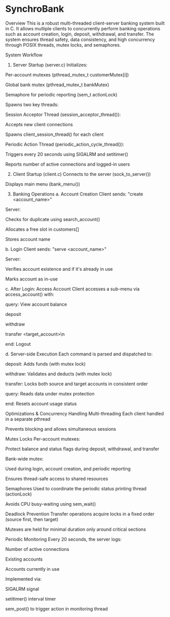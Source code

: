 # SynchroBank
Overview
This is a robust multi-threaded client-server banking system built in C. It allows multiple clients to concurrently perform banking operations such as account creation, login, deposit, withdrawal, and transfer. The system ensures thread safety, data consistency, and high concurrency through POSIX threads, mutex locks, and semaphores.

System Workflow
1. Server Startup (server.c)
Initializes:

Per-account mutexes (pthread_mutex_t customerMutex[i])

Global bank mutex (pthread_mutex_t bankMutex)

Semaphore for periodic reporting (sem_t actionLock)

Spawns two key threads:

Session Acceptor Thread (session_acceptor_thread()):

Accepts new client connections

Spawns client_session_thread() for each client

Periodic Action Thread (periodic_action_cycle_thread()):

Triggers every 20 seconds using SIGALRM and setitimer()

Reports number of active connections and logged-in users

2. Client Startup (client.c)
Connects to the server (sock_to_server())

Displays main menu (bank_menu())

3. Banking Operations
a. Account Creation
Client sends: "create <account_name>"

Server:

Checks for duplicate using search_account()

Allocates a free slot in customers[]

Stores account name

b. Login
Client sends: "serve <account_name>"

Server:

Verifies account existence and if it's already in use

Marks account as in-use

c. After Login: Access Account
Client accesses a sub-menu via access_account() with:

query: View account balance

deposit <amount>

withdraw <amount>

transfer <target_account>\n<amount>

end: Logout

d. Server-side Execution
Each command is parsed and dispatched to:

deposit: Adds funds (with mutex lock)

withdraw: Validates and deducts (with mutex lock)

transfer: Locks both source and target accounts in consistent order

query: Reads data under mutex protection

end: Resets account usage status

Optimizations & Concurrency Handling
 Multi-threading
Each client handled in a separate pthread

Prevents blocking and allows simultaneous sessions

 Mutex Locks
Per-account mutexes:

Protect balance and status flags during deposit, withdrawal, and transfer

Bank-wide mutex:

Used during login, account creation, and periodic reporting

Ensures thread-safe access to shared resources

 Semaphores
Used to coordinate the periodic status printing thread (actionLock)

Avoids CPU busy-waiting using sem_wait()

 Deadlock Prevention
Transfer operations acquire locks in a fixed order (source first, then target)

Mutexes are held for minimal duration only around critical sections

 Periodic Monitoring
Every 20 seconds, the server logs:

Number of active connections

Existing accounts

Accounts currently in use

Implemented via:

SIGALRM signal

setitimer() interval timer

sem_post() to trigger action in monitoring thread
